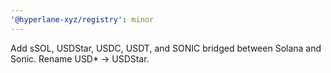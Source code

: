 ```yaml
---
'@hyperlane-xyz/registry': minor
---
```


Add sSOL, USDStar, USDC, USDT, and SONIC bridged between Solana and Sonic. Rename USD* -> USDStar.
